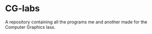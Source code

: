 # CG-labs
A repository containing all the programs me and another made for the Computer Graphics lass.
